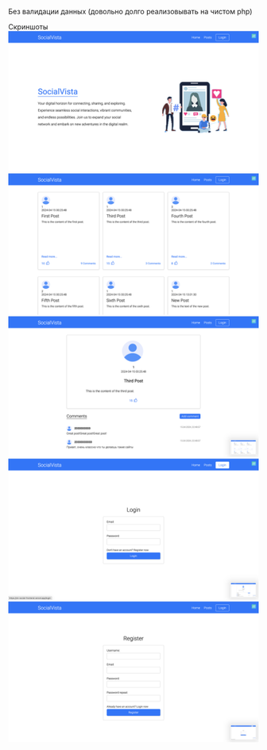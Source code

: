 Без валидации данных (довольно долго реализовывать на чистом php)

Скриншоты
![Image alt](https://github.com/GGermanBoldyrev/vk-social-frontend/raw/main/screenshots/1.png)
![Image alt](https://github.com/GGermanBoldyrev/vk-social-frontend/raw/main/screenshots/2.png)
![Image alt](https://github.com/GGermanBoldyrev/vk-social-frontend/raw/main/screenshots/3.png)
![Image alt](https://github.com/GGermanBoldyrev/vk-social-frontend/raw/main/screenshots/4.png)
![Image alt](https://github.com/GGermanBoldyrev/vk-social-frontend/raw/main/screenshots/5.png)